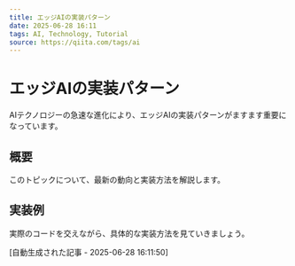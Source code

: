 ```yaml
---
title: エッジAIの実装パターン
date: 2025-06-28 16:11
tags: AI, Technology, Tutorial
source: https://qiita.com/tags/ai
---
```


# エッジAIの実装パターン

AIテクノロジーの急速な進化により、エッジAIの実装パターンがますます重要になっています。

## 概要

このトピックについて、最新の動向と実装方法を解説します。

## 実装例

実際のコードを交えながら、具体的な実装方法を見ていきましょう。

[自動生成された記事 - 2025-06-28 16:11:50]